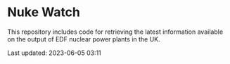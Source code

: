 # Nuke Watch

This repository includes code for retrieving the latest information available on the output of EDF nuclear power plants in the UK.

Last updated: 2023-06-05 03:11